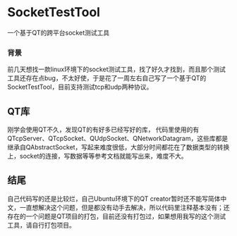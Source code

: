 # SocketTestTool
一个基于QT的跨平台socket测试工具

### 背景
前几天想找一款linux环境下的socket测试工具，找了好久才找到，而且那个测试工具还存在点bug，不太好使，于是花了一周左右自己写了一个基于QT的SocketTestTool，目前支持测试tcp和udp两种协议。

## QT库

刚学会使用QT不久，发现QT的有好多已经写好的库， 代码里使用的有QTcpServer、QTcpSocket、QUdpSocket、QNetworkDatagram，这些库都是继承自QAbstractSocket，写起来难度很低，大部分时间都花在了数据类型的转换上，socket的连接，写数据等等参考文档就能写出来，难度不大。

## 结尾

自己代码写的还是比较烂，自己Ubuntu环境下的QT creator暂时还不能写简体中文，一直想解决这个问题，但是都没有动手去解决，所以代码里注释基本没有；还存在的一个问题是QT项目的打包，目前还没有打包过，如果想用我写的这个测试工具，请自行打包项目。
